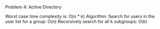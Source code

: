 Problem 4: Active Directory

Worst case time complexity is: O(n * k)
    Algorithm:
        Search for users in the user list for a group: O(n)
        Recursively search for all k subgroups: O(k)
